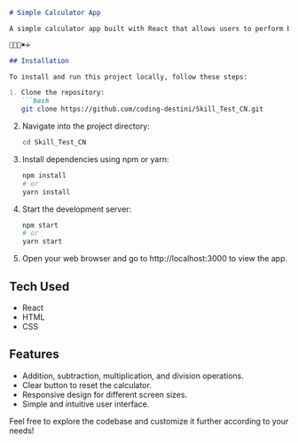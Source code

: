 ```markdown
# Simple Calculator App

A simple calculator app built with React that allows users to perform basic arithmetic operations.

🧮➕➖✖️➗

## Installation

To install and run this project locally, follow these steps:

1. Clone the repository:
   ```bash
   git clone https://github.com/coding-destini/Skill_Test_CN.git
   ```

2. Navigate into the project directory:
   ```bash
   cd Skill_Test_CN
   ```

3. Install dependencies using npm or yarn:
   ```bash
   npm install
   # or
   yarn install
   ```

4. Start the development server:
   ```bash
   npm start
   # or
   yarn start
   ```

5. Open your web browser and go to http://localhost:3000 to view the app.

## Tech Used

- React
- HTML
- CSS

## Features

- Addition, subtraction, multiplication, and division operations.
- Clear button to reset the calculator.
- Responsive design for different screen sizes.
- Simple and intuitive user interface.

Feel free to explore the codebase and customize it further according to your needs!
